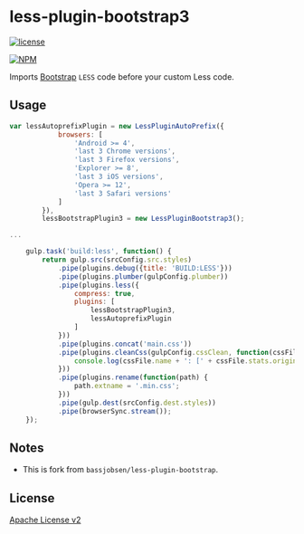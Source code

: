 less-plugin-bootstrap3
========================

[![license](https://img.shields.io/github/license/mashape/apistatus.svg)](https://github.com/WuglyakBolgoink/less-plugin-bootstrap3/blob/master/LICENSE)


[![NPM](https://nodei.co/npm/less-plugin-bootstrap3.png?downloads=true&downloadRank=true&stars=true)](https://nodei.co/npm/less-plugin-bootstrap3/)

Imports [Bootstrap](http://getbootstrap.com) `LESS` code before your custom Less code.

## Usage

```js
var lessAutoprefixPlugin = new LessPluginAutoPrefix({
            browsers: [
                'Android >= 4',
                'last 3 Chrome versions',
                'last 3 Firefox versions',
                'Explorer >= 8',
                'last 3 iOS versions',
                'Opera >= 12',
                'last 3 Safari versions'
            ]
        }),
        lessBootstrapPlugin3 = new LessPluginBootstrap3();

...

    gulp.task('build:less', function() {
        return gulp.src(srcConfig.src.styles)
            .pipe(plugins.debug({title: 'BUILD:LESS'}))
            .pipe(plugins.plumber(gulpConfig.plumber))
            .pipe(plugins.less({
                compress: true,
                plugins: [
                    lessBootstrapPlugin3,
                    lessAutoprefixPlugin
                ]
            }))
            .pipe(plugins.concat('main.css'))
            .pipe(plugins.cleanCss(gulpConfig.cssClean, function(cssFile) {
                console.log(cssFile.name + ': [' + cssFile.stats.originalSize + '] => [' + cssFile.stats.minifiedSize + '].min');
            }))
            .pipe(plugins.rename(function(path) {
                path.extname = '.min.css';
            }))
            .pipe(gulp.dest(srcConfig.dest.styles))
            .pipe(browserSync.stream());
    });
```


## Notes

- This is fork from `bassjobsen/less-plugin-bootstrap`.


## License

[Apache License v2](https://github.com/WuglyakBolgoink/less-plugin-bootstrap3/blob/master/LICENSE)
